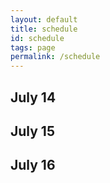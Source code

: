 ```yaml
---
layout: default
title: schedule
id: schedule
tags: page
permalink: /schedule
---
```


<div id="schedule-view">
  <h2>July 14</h2>
  <div id="day-1" class="day clearfix hide">
  </div>
  <h2>July 15</h2>
  <div id="day-2" class="day clearfix hide">
  </div>
  <h2>July 16</h2> 
  <div id="day-3" class="day clearfix hide">
  </div>
</div>

